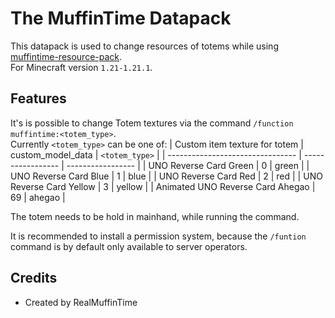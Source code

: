 # The MuffinTime Datapack

This datapack is used to change resources of totems while using [muffintime-resource-pack](https://github.com/RealMuffinTime/muffintime-resource-pack).  
For Minecraft version `1.21-1.21.1`.

## Features

It's is possible to change Totem textures via the command `/function muffintime:<totem_type>`.  
Currently `<totem_type>` can be one of:
   | Custom item texture for totem    | custom_model_data | `<totem_type>`    |
   | -------------------------------- | ----------------- | ----------------- |
   | UNO Reverse Card Green           | 0                 | green             |
   | UNO Reverse Card Blue            | 1                 | blue              |
   | UNO Reverse Card Red             | 2                 | red               |
   | UNO Reverse Card Yellow          | 3                 | yellow            |
   | Animated UNO Reverse Card Ahegao | 69                | ahegao            |

The totem needs to be hold in mainhand, while running the command.

It is recommended to install a permission system, because the `/funtion` command is by default only available to server operators.

## Credits

* Created by RealMuffinTime